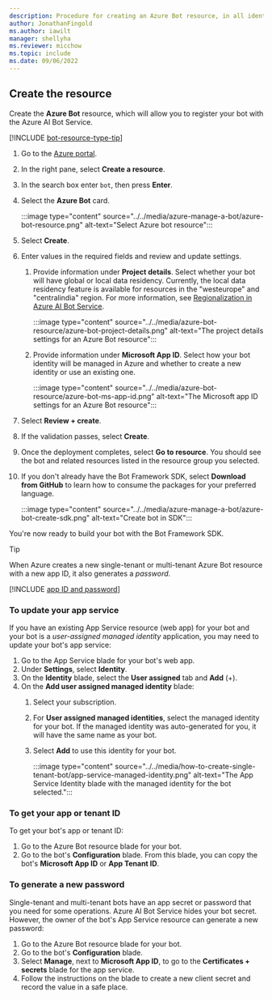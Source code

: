 ```yaml
---
description: Procedure for creating an Azure Bot resource, in all identity-management flavors.
author: JonathanFingold
ms.author: iawilt
manager: shellyha
ms.reviewer: micchow
ms.topic: include
ms.date: 09/06/2022
---
```


## Create the resource

Create the **Azure Bot** resource, which will allow you to register your bot with the Azure AI Bot Service.

[!INCLUDE [bot-resource-type-tip](../bot-resource-type-tip.md)]

1. Go to the [Azure portal](https://portal.azure.com/).
1. In the right pane, select **Create a resource**.
1. In the search box enter `bot`, then press **Enter**.
1. Select the **Azure Bot** card.

    :::image type="content" source="../../media/azure-manage-a-bot/azure-bot-resource.png" alt-text="Select Azure bot resource":::

1. Select **Create**.
1. Enter values in the required fields and review and update settings.

   1. Provide information under **Project details**. Select whether your bot will have global or local data residency. Currently, the local data residency feature is available for resources in the "westeurope" and "centralindia" region. For more information, see [Regionalization in Azure AI Bot Service](../../v4sdk/bot-builder-concept-regionalization.md).

      :::image type="content" source="../../media/azure-bot-resource/azure-bot-project-details.png" alt-text="The project details settings for an Azure Bot resource":::

   1. Provide information under **Microsoft App ID**. Select how your bot identity will be managed in Azure and whether to create a new identity or use an existing one.

      :::image type="content" source="../../media/azure-bot-resource/azure-bot-ms-app-id.png" alt-text="The Microsoft app ID settings for an Azure Bot resource":::

1. Select **Review + create**.
1. If the validation passes, select **Create**.
1. Once the deployment completes, select **Go to resource**. You should see the bot and related resources listed in the resource group you selected.
1. If you don't already have the Bot Framework SDK, select **Download from GitHub** to learn how to consume the packages for your preferred language.

    :::image type="content" source="../../media/azure-manage-a-bot/azure-bot-create-sdk.png" alt-text="Create bot in SDK":::

You're now ready to build your bot with the Bot Framework SDK.

> [!TIP]
> When Azure creates a new single-tenant or multi-tenant Azure Bot resource with a new app ID, it also generates a _password_.

[!INCLUDE [app ID and password](../authentication/azure-bot-appid-password.md)]

### To update your app service

If you have an existing App Service resource (web app) for your bot and your bot is a _user-assigned managed identity_ application, you may need to update your bot's app service:

1. Go to the App Service blade for your bot's web app.
1. Under **Settings**, select **Identity**.
1. On the **Identity** blade, select the **User assigned** tab and **Add** (+).
1. On the **Add user assigned managed identity** blade:
    1. Select your subscription.
    1. For **User assigned managed identities**, select the managed identity for your bot. If the managed identity was auto-generated for you, it will have the same name as your bot.
    1. Select **Add** to use this identity for your bot.

        :::image type="content" source="../../media/how-to-create-single-tenant-bot/app-service-managed-identity.png" alt-text="The App Service Identity blade with the managed identity for the bot selected.":::

### To get your app or tenant ID

To get your bot's app or tenant ID:

1. Go to the Azure Bot resource blade for your bot.
1. Go to the bot's **Configuration** blade.
    From this blade, you can copy the bot's **Microsoft App ID** or **App Tenant ID**.

### To generate a new password

Single-tenant and multi-tenant bots have an app secret or password that you need for some operations.
Azure AI Bot Service hides your bot secret. However, the owner of the bot's App Service resource can generate a new password:

1. Go to the Azure Bot resource blade for your bot.
1. Go to the bot's **Configuration** blade.
1. Select **Manage**, next to **Microsoft App ID**, to go to the **Certificates + secrets** blade for the app service.
1. Follow the instructions on the blade to create a new client secret and record the value in a safe place.
